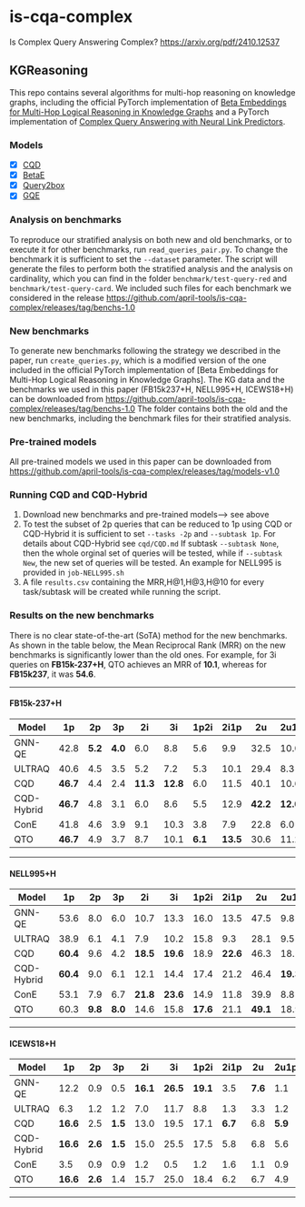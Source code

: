 # is-cqa-complex
Is Complex Query Answering Complex? https://arxiv.org/pdf/2410.12537 

## KGReasoning

This repo contains several algorithms for multi-hop reasoning on knowledge graphs, including the official PyTorch implementation of [Beta Embeddings for Multi-Hop Logical Reasoning in Knowledge Graphs](https://arxiv.org/abs/2010.11465) and a PyTorch implementation of [Complex Query Answering with Neural Link Predictors](https://arxiv.org/abs/2011.03459).

### Models
- [x] [CQD](https://arxiv.org/abs/2011.03459)
- [x] [BetaE](https://arxiv.org/abs/2010.11465)
- [x] [Query2box](https://arxiv.org/abs/2002.05969)
- [x] [GQE](https://arxiv.org/abs/1806.01445)

### Analysis on benchmarks
To reproduce our stratified analysis on both new and old benchmarks, or to execute it for other benchmarks, run `read_queries_pair.py`. 
To change the benchmark it is sufficient to set the `--dataset` parameter. 
The script will generate the files to perform both the stratified analysis and the analysis on cardinality, which you can find in the folder `benchmark/test-query-red` and `benchmark/test-query-card`.
We included such files for each benchmark we considered in the release https://github.com/april-tools/is-cqa-complex/releases/tag/benchs-1.0 

### New benchmarks
To generate new benchmarks following the strategy we described in the paper, run `create_queries.py`, which is a modified version of the one included in the official PyTorch implementation of [Beta Embeddings for Multi-Hop Logical Reasoning in Knowledge Graphs].
The KG data and the benchmarks we used in this paper (FB15k237+H, NELL995+H, ICEWS18+H) can be downloaded from https://github.com/april-tools/is-cqa-complex/releases/tag/benchs-1.0 
The folder contains both the old and the new benchmarks, including the benchmark files for their stratified analysis.



### Pre-trained models
All pre-trained models we used in this paper can be downloaded from https://github.com/april-tools/is-cqa-complex/releases/tag/models-v1.0 


### Running CQD and CQD-Hybrid
1. Download new benchmarks and pre-trained models--> see above
2. To test the subset of 2p queries that can be reduced to 1p using CQD or CQD-Hybrid it is sufficient to set `--tasks -2p` and `--subtask 1p`. For details about CQD-Hybrid see `cqd/CQD.md`
If subtask `--subtask None`, then the whole orginal set of queries will be tested, while if `--subtask New`, the new set of queries will be tested. An example for NELL995 is provided in `job-NELL995.sh`
3. A file `results.csv` containing the MRR,H@1,H@3,H@10 for every task/subtask will be created while running the script.

### Results on the new benchmarks
There is no clear state-of-the-art (SoTA) method for the new benchmarks. As shown in the table below, the Mean Reciprocal Rank (MRR) on the new benchmarks is significantly lower than the old ones. For example, for 3i queries on **FB15k-237+H**, QTO achieves an MRR of **10.1**, whereas for **FB15k237**, it was **54.6**.

---

#### **FB15k-237+H**

| Model       | 1p  | 2p  | 3p  | 2i  | 3i  | 1p2i | 2i1p | 2u  | 2u1p | 4p  | 4i  |
|------------|-----|-----|-----|-----|-----|------|------|-----|------|-----|-----|
| GNN-QE      | 42.8 | **5.2** | **4.0** | 6.0 | 8.8 | 5.6  | 9.9  | 32.5 | 10.0 | **4.3** | 20.0 |
| ULTRAQ      | 40.6 | 4.5 | 3.5 | 5.2 | 7.2 | 5.3  | 10.1 | 29.4 | 8.3  | 3.8  | 16.4 |
| CQD         | **46.7** | 4.4 | 2.4 | **11.3** | **12.8** | 6.0  | 11.5 | 40.1 | 10.6 | 1.1  | **23.8** |
| CQD-Hybrid  | **46.7** | 4.8 | 3.1 | 6.0 | 8.6 | 5.5  | 12.9 | **42.2** | **12.0** | 2.4  | 17.4 |
| ConE        | 41.8 | 4.6 | 3.9 | 9.1 | 10.3 | 3.8  | 7.9  | 22.8 | 6.0  | 3.5  | 20.3 |
| QTO         | **46.7** | 4.9 | 3.7 | 8.7 | 10.1 | **6.1**  | **13.5** | 30.6 | 11.2 | 3.9  | 20.2 |

---

#### **NELL995+H**

| Model       | 1p  | 2p  | 3p  | 2i  | 3i  | 1p2i | 2i1p | 2u  | 2u1p | 4p  | 4i  |
|------------|-----|-----|-----|-----|-----|------|------|-----|------|-----|-----|
| GNN-QE      | 53.6 | 8.0 | 6.0 | 10.7 | 13.3 | 16.0 | 13.5 | 47.5 | 9.8  | 4.7  | 19.4 |
| ULTRAQ      | 38.9 | 6.1 | 4.1 | 7.9 | 10.2 | 15.8 | 9.3  | 28.1 | 9.5  | 4.2  | 15.6 |
| CQD         | **60.4** | 9.6 | 4.2 | **18.5** | **19.6** | 18.9 | **22.6** | 46.3 | 18.5 | 2.0  | 24.8 |
| CQD-Hybrid  | **60.4** | 9.0 | 6.1 | 12.1 | 14.4 | 17.4 | 21.2 | 46.4 | **19.3** | 3.5  | 20.4 |
| ConE        | 53.1 | 7.9 | 6.7 | **21.8** | **23.6** | 14.9 | 11.8 | 39.9 | 8.8  | 5.2  | **27.6** |
| QTO         | 60.3 | **9.8** | **8.0** | 14.6 | 15.8 | **17.6** | 21.1 | **49.1** | 18.9 | **7.0**  | 20.9 |

---

#### **ICEWS18+H**

| Model       | 1p  | 2p  | 3p  | 2i  | 3i  | 1p2i | 2i1p | 2u  | 2u1p | 4p  | 4i  |
|------------|-----|-----|-----|-----|-----|------|------|-----|------|-----|-----|
| GNN-QE      | 12.2 | 0.9 | 0.5 | **16.1** | **26.5** | **19.1** | 3.5  | **7.6**  | 1.1  | 0.4  | **34.0** |
| ULTRAQ      | 6.3  | 1.2 | 1.2 | 7.0  | 11.7 | 8.8  | 1.3  | 3.3  | 1.2  | 0.8  | 15.9 |
| CQD         | **16.6** | 2.5 | **1.5** | 13.0 | 19.5 | 17.1 | **6.7** | 6.8  | **5.9**  | **1.1**  | 24.0 |
| CQD-Hybrid  | **16.6** | **2.6** | **1.5** | 15.0 | 25.5 | 17.5 | 5.8  | 6.8  | 5.6  | 0.9  | 33.2 |
| ConE        | 3.5  | 0.9 | 0.9 | 1.2  | 0.5  | 1.2  | 1.6  | 1.1  | 0.9  | 0.6  | 0.3  |
| QTO         | **16.6** | **2.6** | 1.4 | 15.7 | 25.0 | 18.4 | 6.2  | 6.7  | 4.9  | **1.1**  | 31.5 |

---







